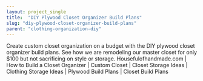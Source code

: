 ```yaml
---
layout: project_single
title:  "DIY Plywood Closet Organizer Build Plans"
slug: "diy-plywood-closet-organizer-build-plans"
parent: "clothing-organization-diy"
---
```

Create custom closet organization on a budget with the DIY plywood closet organizer build plans. See how we are remodeling our master closet for only $100 but not sacrificing on style or storage. Housefulofhandmade.com | How to Build a Closet Organizer | Custom Closet | Closet Storage Ideas | Clothing Storage Ideas | Plywood Build Plans | Closet Build Plans